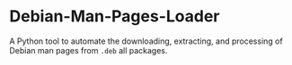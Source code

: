 # Debian-Man-Pages-Loader
A Python tool to automate the downloading, extracting, and processing of Debian man pages from `.deb` all packages. 
